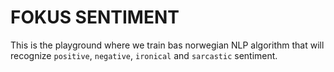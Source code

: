 # FOKUS SENTIMENT

This is the playground where we train bas norwegian NLP algorithm
that will recognize `positive`, `negative`, `ironical` and
`sarcastic` sentiment. 


